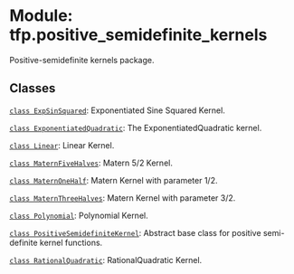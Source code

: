 <div itemscope itemtype="http://developers.google.com/ReferenceObject">
<meta itemprop="name" content="tfp.positive_semidefinite_kernels" />
<meta itemprop="path" content="Stable" />
</div>

# Module: tfp.positive_semidefinite_kernels

Positive-semidefinite kernels package.

## Classes

[`class ExpSinSquared`](../tfp/positive_semidefinite_kernels/ExpSinSquared.md): Exponentiated Sine Squared Kernel.

[`class ExponentiatedQuadratic`](../tfp/positive_semidefinite_kernels/ExponentiatedQuadratic.md): The ExponentiatedQuadratic kernel.

[`class Linear`](../tfp/positive_semidefinite_kernels/Linear.md): Linear Kernel.

[`class MaternFiveHalves`](../tfp/positive_semidefinite_kernels/MaternFiveHalves.md): Matern 5/2 Kernel.

[`class MaternOneHalf`](../tfp/positive_semidefinite_kernels/MaternOneHalf.md): Matern Kernel with parameter 1/2.

[`class MaternThreeHalves`](../tfp/positive_semidefinite_kernels/MaternThreeHalves.md): Matern Kernel with parameter 3/2.

[`class Polynomial`](../tfp/positive_semidefinite_kernels/Polynomial.md): Polynomial Kernel.

[`class PositiveSemidefiniteKernel`](../tfp/positive_semidefinite_kernels/PositiveSemidefiniteKernel.md): Abstract base class for positive semi-definite kernel functions.

[`class RationalQuadratic`](../tfp/positive_semidefinite_kernels/RationalQuadratic.md): RationalQuadratic Kernel.

